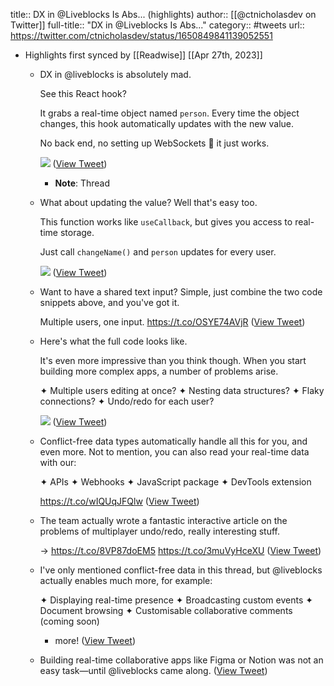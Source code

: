 title:: DX in @Liveblocks Is Abs... (highlights)
author:: [[@ctnicholasdev on Twitter]]
full-title:: "DX in @Liveblocks Is Abs..."
category:: #tweets
url:: https://twitter.com/ctnicholasdev/status/1650849841139052551

- Highlights first synced by [[Readwise]] [[Apr 27th, 2023]]
	- DX in @liveblocks is absolutely mad.
	  
	  See this React hook?
	  
	  It grabs a real-time object named `person`. Every time the object changes, this hook automatically updates with the new value.
	  
	  No back end, no setting up WebSockets 🤯 it just works. 
	  
	  ![](https://pbs.twimg.com/media/Fuj_LgEaQAALylS.jpg) ([View Tweet](https://twitter.com/ctnicholasdev/status/1650849841139052551))
		- **Note**: Thread
	- What about updating the value? Well that's easy too.
	  
	  This function works like `useCallback`, but gives you access to real-time storage.
	  
	  Just call `changeName()` and `person` updates for every user. 
	  
	  ![](https://pbs.twimg.com/media/Fuj_L5MaAAYeIQu.jpg) ([View Tweet](https://twitter.com/ctnicholasdev/status/1650849849376636928))
	- Want to have a shared text input? Simple, just combine the two code snippets above, and you've got it.
	  
	  Multiple users, one input. https://t.co/OSYE74AVjR ([View Tweet](https://twitter.com/ctnicholasdev/status/1650849860114067456))
	- Here's what the full code looks like.
	  
	  It's even more impressive than you think though. When you start building more complex apps, a number of problems arise.
	  
	  ✦ Multiple users editing at once?
	  ✦ Nesting data structures?
	  ✦ Flaky connections?
	  ✦ Undo/redo for each user? 
	  
	  ![](https://pbs.twimg.com/media/Fuj_M_QaQAAv7fj.jpg) ([View Tweet](https://twitter.com/ctnicholasdev/status/1650849871505809409))
	- Conflict-free data types automatically handle all this for you, and even more. Not to mention, you can also read your real-time data with our:
	  
	  ✦ APIs
	  ✦ Webhooks
	  ✦ JavaScript package
	  ✦ DevTools extension
	  
	  https://t.co/wIQUqJFQlw ([View Tweet](https://twitter.com/ctnicholasdev/status/1650849874571849729))
	- The team actually wrote a fantastic interactive article on the problems of multiplayer undo/redo, really interesting stuff.
	  
	  → https://t.co/8VP87doEM5 https://t.co/3muVyHceXU ([View Tweet](https://twitter.com/ctnicholasdev/status/1650849896990375939))
	- I've only mentioned conflict-free data in this thread, but @liveblocks actually enables much more, for example:
	  
	  ✦ Displaying real-time presence
	  ✦ Broadcasting custom events
	  ✦ Document browsing
	  ✦ Customisable collaborative comments (coming soon)
	  + more! ([View Tweet](https://twitter.com/ctnicholasdev/status/1650849901692211200))
	- Building real-time collaborative apps like Figma or Notion was not an easy task—until @liveblocks came along. ([View Tweet](https://twitter.com/ctnicholasdev/status/1650849904431087616))
